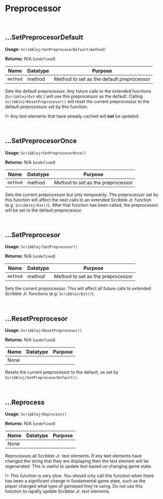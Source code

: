 # Preprocessor

&nbsp;

## …SetPreprocesorDefault

**Usage:** `ScribblejrSetPreprocesorDefault(method)`

**Returns:** N/A (`undefined`)

|Name    |Datatype|Purpose                                  |
|--------|--------|-----------------------------------------|
|`method`|method  |Method to set as the default preprocessor|

Sets the default preprocessor. Any future calls to the extended functions (`ScribblejrExt` etc.) will use this preprocessor as the default. Calling `ScribblejrResetPreprocesor()` will reset the current preprocessor to the default preprocessor set by this function.

!> Any text elements that have already cached will **not** be updated.

&nbsp;

## …SetPreprocesorOnce

**Usage:** `ScribblejrSetPreprocesorOnce()`

**Returns:** N/A (`undefined`)

|Name    |Datatype|Purpose                          |
|--------|--------|---------------------------------|
|`method`|method  |Method to set as the preprocessor|

Sets the current preprocessor but only temporarily. The preprocessor set by this function will affect the next calls to an extended Scribble Jr. function (e.g. `ScribblejrExt()`). After that function has been called, the preprocessor will be set to the default preprocessor.

&nbsp;

## …SetPreprocesor

**Usage:** `ScribblejrSetPreprocesor()`

**Returns:** N/A (`undefined`)

|Name    |Datatype|Purpose                          |
|--------|--------|---------------------------------|
|`method`|method  |Method to set as the preprocessor|

Sets the current preprocessor. This will affect all future calls to extended Scribble Jr. functions (e.g. `ScribblejrExt()`).

&nbsp;

## …ResetPreprocesor

**Usage:** `ScribblejrResetPreprocesor()`

**Returns:** N/A (`undefined`)

|Name|Datatype|Purpose|
|----|--------|-------|
|None|        |       |

Resets the current preprocessor to the default, as set by `ScribblejrSetPreprocesorDefault()`.

&nbsp;

## …Reprocess

**Usage:** `ScribblejrReprocess()`

**Returns:** N/A (`undefined`)

|Name|Datatype|Purpose|
|----|--------|-------|
|None|        |       |

Reprocesses all Scribble Jr. text elements. If any text elements have changed the string that they are displaying then the text element will be regenerated. This is useful to update text based on changing game state.

!> This function is very slow. You should only call this function when there has been a significant change in fundamental game state, such as the player changed what type of gamepad they're using. Do not use this function to rapdily update Scribble Jr. text elements.